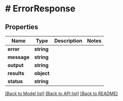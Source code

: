 # # ErrorResponse

## Properties

Name | Type | Description | Notes
------------ | ------------- | ------------- | -------------
**error** | **string** |  |
**message** | **string** |  |
**output** | **string** |  |
**results** | **object** |  |
**status** | **string** |  |

[[Back to Model list]](../../README.md#models) [[Back to API list]](../../README.md#endpoints) [[Back to README]](../../README.md)
